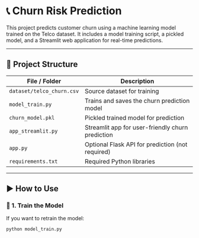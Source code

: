 # 📞 Churn Risk Prediction

This project predicts customer churn using a machine learning model trained on the Telco dataset. It includes a model training script, a pickled model, and a Streamlit web application for real-time predictions.

---

## 📁 Project Structure

| File / Folder           | Description                                       |
|-------------------------|---------------------------------------------------|
| `dataset/telco_churn.csv` | Source dataset for training                     |
| `model_train.py`        | Trains and saves the churn prediction model       |
| `churn_model.pkl`       | Pickled trained model for prediction              |
| `app_streamlit.py`      | Streamlit app for user-friendly churn prediction  |
| `app.py`                | Optional Flask API for prediction (not required)  |
| `requirements.txt`      | Required Python libraries                         |

---

## ▶️ How to Use

### 🔧 1. Train the Model

If you want to retrain the model:

```bash
python model_train.py
